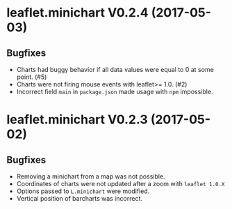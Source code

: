 # leaflet.minichart V0.2.4 (2017-05-03)

## Bugfixes
* Charts had buggy behavior if all data values were equal to 0 at some point. (#5)
* Charts were not firing mouse events with leaflet>= 1.0. (#2)
* Incorrect field `main` in `package.json` made usage with `npm` impossible.

# leaflet.minichart V0.2.3 (2017-05-02)

## Bugfixes
* Removing a minichart from a map was not possible.
* Coordinates of charts were not updated after a zoom with `leaflet 1.0.X`
* Options passed to `L.minichart` were modified.
* Vertical position of barcharts was incorrect.
